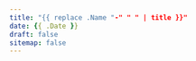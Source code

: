 ```yaml
---
title: "{{ replace .Name "-" " " | title }}"
date: {{ .Date }}
draft: false
sitemap: false
---
```


